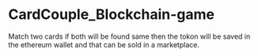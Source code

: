 # CardCouple_Blockchain-game
Match two cards if both will be found same then the  tokon will be saved in the ethereum wallet and that can be sold in a marketplace.
